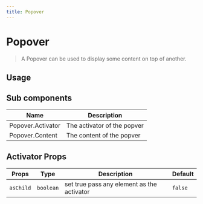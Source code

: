```yaml
---
title: Popover
---
```


# Popover

> A Popover can be used to display some content on top of another.

## Usage

<usage name="popover"></usage>

## Sub components

| Name              | Description                 |
| ----------------- | --------------------------- |
| Popover.Activator | The activator of the popver |
| Popover.Content   | The content of the popver   |

## Activator Props

| Props     | Type      | Description                                | Default |
| --------- | --------- | ------------------------------------------ | ------- |
| `asChild` | `boolean` | set true pass any element as the activator | `false` |
